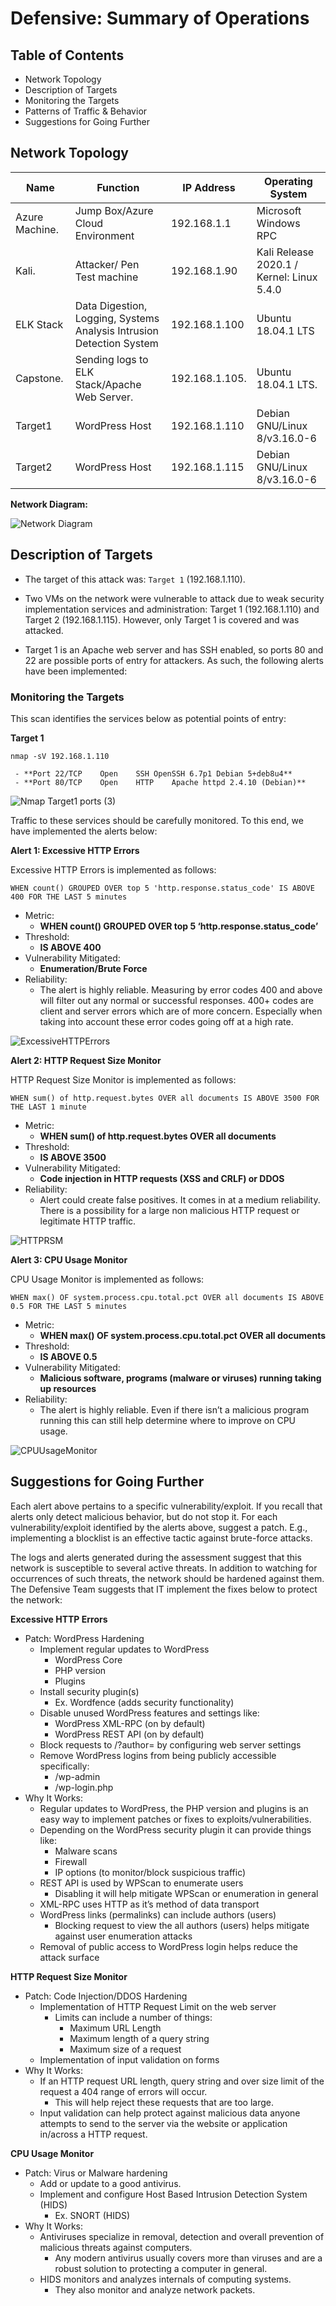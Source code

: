 # Defensive: Summary of Operations

## Table of Contents
- Network Topology
- Description of Targets
- Monitoring the Targets
- Patterns of Traffic & Behavior
- Suggestions for Going Further

## Network Topology

| Name       | Function   | IP Address   | Operating System   |
|----------|----------|------------|------------------|
| Azure Machine. |Jump Box/Azure Cloud Environment  | 192.168.1.1   | Microsoft Windows RPC            |
| Kali. |Attacker/ Pen Test machine    | 192.168.1.90 |Kali Release 2020.1 / Kernel: Linux 5.4.0 |
| ELK Stack |Data Digestion, Logging, Systems Analysis Intrusion Detection System    | 192.168.1.100 |Ubuntu 18.04.1 LTS            |
| Capstone. |Sending logs to ELK Stack/Apache Web Server. |192.168.1.105. |Ubuntu 18.04.1 LTS. |
| Target1 |WordPress Host |192.168.1.110  |Debian GNU/Linux 8/v3.16.0-6 |
| Target2 |WordPress Host |192.168.1.115  |Debian GNU/Linux 8/v3.16.0-6 |


**Network Diagram:**

![Network Diagram](https://user-images.githubusercontent.com/85250007/174402039-a850c807-b161-4d46-8cec-198eab27dd76.png)


## Description of Targets
- The target of this attack was: `Target 1` (192.168.1.110).

- Two VMs on the network were vulnerable to attack due to weak security implementation services and administration: Target 1 (192.168.1.110) and Target 2 (192.168.1.115). However, only Target 1 is covered and was attacked.

- Target 1 is an Apache web server and has SSH enabled, so ports 80 and 22 are possible ports of entry for attackers. As such, the following alerts have been implemented:

### Monitoring the Targets
This scan identifies the services below as potential points of entry:

**Target 1**

`nmap -sV 192.168.1.110`

     - **Port 22/TCP 	Open 	SSH	OpenSSH 6.7p1 Debian 5+deb8u4**
     - **Port 80/TCP 	Open 	HTTP	Apache httpd 2.4.10 (Debian)**

![Nmap Target1 ports (3)](https://user-images.githubusercontent.com/85250007/174403812-1662b68d-c5e2-4c53-ba92-76d9babeb422.png)

Traffic to these services should be carefully monitored. To this end, we have implemented the alerts below:


**Alert 1: Excessive HTTP Errors**

Excessive HTTP Errors is implemented as follows:

`WHEN count() GROUPED OVER top 5 'http.response.status_code' IS ABOVE 400 FOR THE LAST 5 minutes`

-  Metric: 
    - **WHEN count() GROUPED OVER top 5 ‘http.response.status_code’**
- Threshold: 
    - **IS ABOVE 400**
- Vulnerability Mitigated:
    - **Enumeration/Brute Force**
- Reliability: 
    - The alert is highly reliable. Measuring by error codes 400 and above will filter out any normal or successful responses. 400+ codes are client and server errors which are of more concern. Especially when taking into account these error codes going off at a high rate.

![ExcessiveHTTPErrors](https://user-images.githubusercontent.com/85250007/174405755-ccd74126-5e84-49f8-b570-2385d8060e59.png)

**Alert 2: HTTP Request Size Monitor**

HTTP Request Size Monitor is implemented as follows:

`WHEN sum() of http.request.bytes OVER all documents IS ABOVE 3500 FOR THE LAST 1 minute`

- Metric: 
    - **WHEN sum() of http.request.bytes OVER all documents**
- Threshold: 
    - **IS ABOVE 3500**
- Vulnerability Mitigated: 
    - **Code injection in HTTP requests (XSS and CRLF) or DDOS**
- Reliability:
    - Alert could create false positives. It comes in at a medium reliability. There is a possibility for a large non malicious HTTP request or legitimate HTTP traffic.

![HTTPRSM](https://user-images.githubusercontent.com/85250007/174405792-717b4e8c-6b4f-4b5e-b2f3-e492de2219a1.png)

**Alert 3: CPU Usage Monitor**

CPU Usage Monitor is implemented as follows:

`WHEN max() OF system.process.cpu.total.pct OVER all documents IS ABOVE 0.5 FOR THE LAST 5 minutes`

- Metric: 
    - **WHEN max() OF system.process.cpu.total.pct OVER all documents**
- Threshold: 
    - **IS ABOVE 0.5**
- Vulnerability Mitigated: 
    - **Malicious software, programs (malware or viruses) running taking up resources**
- Reliability: 
    - The alert is highly reliable. Even if there isn’t a malicious program running this can still help determine where to improve on CPU usage.

![CPUUsageMonitor](https://user-images.githubusercontent.com/85250007/174405814-ad309b1f-9592-403f-8bc8-b1a4cf99b58f.png)

## Suggestions for Going Further

Each alert above pertains to a specific vulnerability/exploit. If you recall that alerts only detect malicious behavior, but do not stop it. For each vulnerability/exploit identified by the alerts above, suggest a patch. E.g., implementing a blocklist is an effective tactic against brute-force attacks.

The logs and alerts generated during the assessment suggest that this network is susceptible to several active threats. In addition to watching for occurrences of such threats, the network should be hardened against them. The Defensive Team suggests that IT implement the fixes below to protect the network:

**Excessive HTTP Errors**
- Patch: WordPress Hardening
    - Implement regular updates to WordPress 
        - WordPress Core 
        - PHP version
        - Plugins
    - Install security plugin(s)
        - Ex. Wordfence (adds security functionality)
    - Disable unused WordPress features and settings like:
        - WordPress XML-RPC (on by default)
        - WordPress REST API (on by default)
    - Block requests to /?author=<number> by configuring web server settings
    - Remove WordPress logins from being publicly accessible specifically:
        - /wp-admin 
        - /wp-login.php
- Why It Works: 
    - Regular updates to WordPress, the PHP version and plugins is an easy way to implement patches or fixes to exploits/vulnerabilities.
    - Depending on the WordPress security plugin it can provide things like:
        - Malware scans
        - Firewall
        - IP options (to monitor/block suspicious traffic)
    - REST API is used by WPScan to enumerate users
        - Disabling it will help mitigate WPScan or enumeration in general
    - XML-RPC uses HTTP as it’s method of data transport
    - WordPress links (permalinks) can include authors (users)
        - Blocking request to view the all authors (users) helps mitigate against user enumeration attacks
    - Removal of public access to WordPress login helps reduce the attack surface

**HTTP Request Size Monitor**
- Patch: Code Injection/DDOS Hardening
    - Implementation of HTTP Request Limit on the web server
        - Limits can include a number of things:
            - Maximum URL Length
            - Maximum length of a query string
            - Maximum size of a request
    - Implementation of input validation on forms
- Why It Works: 
    - If an HTTP request URL length, query string and over size limit of the request a 404 range of errors will occur.
        - This will help reject these requests that are too large.
    - Input validation can help protect against malicious data anyone attempts to send to the server via the website or application in/across a HTTP request.

**CPU Usage Monitor**
- Patch: Virus or Malware hardening
    - Add or update to a good antivirus.
    - Implement and configure Host Based Intrusion Detection System (HIDS)
        - Ex. SNORT (HIDS)
- Why It Works: 
    - Antiviruses specialize in removal, detection and overall prevention of malicious threats against computers. 
        - Any modern antivirus usually covers more than viruses and are a robust solution to protecting a computer in general.
    - HIDS monitors and analyzes internals of computing systems. 
        - They also monitor and analyze network packets.
